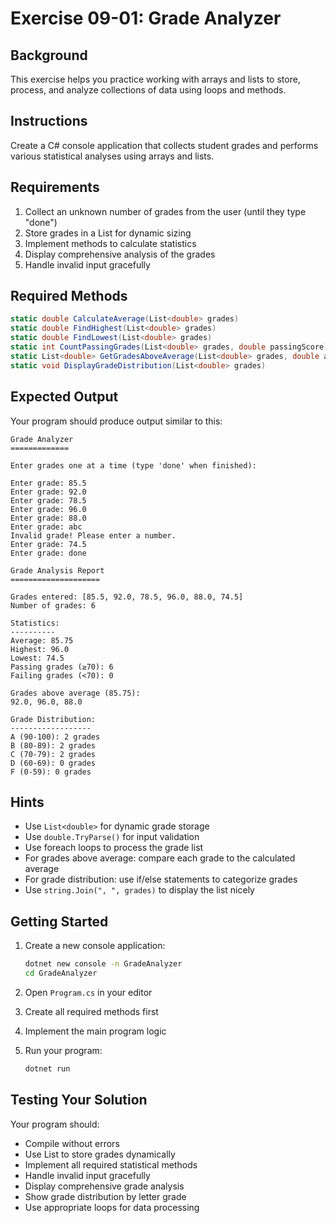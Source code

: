 # Exercise 09-01: Grade Analyzer

## Background

This exercise helps you practice working with arrays and lists to store, process, and analyze collections of data using loops and methods.

## Instructions

Create a C# console application that collects student grades and performs various statistical analyses using arrays and lists.

## Requirements

1. Collect an unknown number of grades from the user (until they type "done")
2. Store grades in a List<double> for dynamic sizing
3. Implement methods to calculate statistics
4. Display comprehensive analysis of the grades
5. Handle invalid input gracefully

## Required Methods

```csharp
static double CalculateAverage(List<double> grades)
static double FindHighest(List<double> grades)
static double FindLowest(List<double> grades)
static int CountPassingGrades(List<double> grades, double passingScore)
static List<double> GetGradesAboveAverage(List<double> grades, double average)
static void DisplayGradeDistribution(List<double> grades)
```

## Expected Output

Your program should produce output similar to this:

```
Grade Analyzer
=============

Enter grades one at a time (type 'done' when finished):

Enter grade: 85.5
Enter grade: 92.0
Enter grade: 78.5
Enter grade: 96.0
Enter grade: 88.0
Enter grade: abc
Invalid grade! Please enter a number.
Enter grade: 74.5
Enter grade: done

Grade Analysis Report
====================

Grades entered: [85.5, 92.0, 78.5, 96.0, 88.0, 74.5]
Number of grades: 6

Statistics:
----------
Average: 85.75
Highest: 96.0
Lowest: 74.5
Passing grades (≥70): 6
Failing grades (<70): 0

Grades above average (85.75):
92.0, 96.0, 88.0

Grade Distribution:
------------------
A (90-100): 2 grades
B (80-89): 2 grades
C (70-79): 2 grades
D (60-69): 0 grades
F (0-59): 0 grades
```

## Hints

- Use `List<double>` for dynamic grade storage
- Use `double.TryParse()` for input validation
- Use foreach loops to process the grade list
- For grades above average: compare each grade to the calculated average
- For grade distribution: use if/else statements to categorize grades
- Use `string.Join(", ", grades)` to display the list nicely

## Getting Started

1. Create a new console application:
   ```bash
   dotnet new console -n GradeAnalyzer
   cd GradeAnalyzer
   ```

2. Open `Program.cs` in your editor

3. Create all required methods first

4. Implement the main program logic

5. Run your program:
   ```bash
   dotnet run
   ```

## Testing Your Solution

Your program should:
- Compile without errors
- Use List<double> to store grades dynamically
- Implement all required statistical methods
- Handle invalid input gracefully
- Display comprehensive grade analysis
- Show grade distribution by letter grade
- Use appropriate loops for data processing